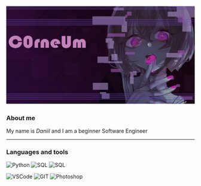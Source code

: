
![](https://github.com/DanyaCorneum/DanyaCorneum/blob/main/assets/wallpaper.jpg?raw=true)
---
### About me 
My name is *Daniil* and I am a beginner Software Engineer

---

### Languages and tools



![Python](https://img.shields.io/badge/-Python-black?style=for-the-badge&logo=python&logogColor=yellow)
![SQL](https://img.shields.io/badge/-SQL-black?style=for-the-badge&logo=Sqlite&logogColor=yellow)
![SQL](https://img.shields.io/badge/-C-black?style=for-the-badge&logo=C&logogColor)

![VSCode](https://img.shields.io/badge/-VSCode-black?style=for-the-badge&logo=visualstudiocode&logogColor)
![GIT](https://img.shields.io/badge/-GIT-black?style=for-the-badge&logo=git&logogColor=yellow)
![Photoshop](https://img.shields.io/badge/-Photoshop-black?style=for-the-badge&logo=AdobePhotoshop&logogColor=yellow)